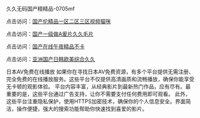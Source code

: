 久久无码国产精精品-0705mf

点击访问：<a href="https://fdhf-454.pages.dev/">国产伦精品一区二区三区视频猫咪</a>

点击访问：<a href="https://bered.pages.dev/">国产一级做A爰片久久毛片</a>

点击访问：<a href="https://rtj-3zo.pages.dev/">国产在线午夜精品不卡</a>

点击访问：<a href="https://vassv.pages.dev/">亚洲国产日韩欧美综合久久</a>

日本AV免费在线播放
如果你在寻找日本AV免费资源，有多个平台提供无需注册、完全免费的在线播放服务。这些平台不仅提供高清画质和流畅播放，确保你能享受无卡顿的观影体验。
平台内容丰富，从经典影片到最新热门作品，应有尽有。最重要的是，这些平台通过广告支持，让你不需要支付任何费用即可观看。
此外，这些平台注重隐私保护，使用HTTPS加密技术，确保你的个人信息安全。界面简洁，操作便捷，强大的搜索功能帮助你快速找到喜爱的影片。



<span style="display:none;">[Canonical link](）</span>


